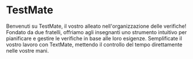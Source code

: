 # TestMate

Benvenuti su TestMate, il vostro alleato nell'organizzazione delle verifiche! Fondato da due fratelli, offriamo agli insegnanti uno strumento intuitivo per pianificare e gestire le verifiche in base alle loro esigenze. Semplificate il vostro lavoro con TextMate, mettendo il controllo del tempo direttamente nelle vostre mani.